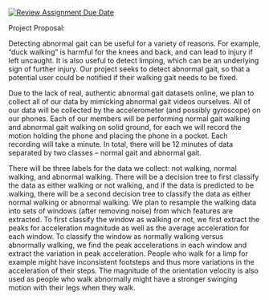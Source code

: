 [![Review Assignment Due Date](https://classroom.github.com/assets/deadline-readme-button-22041afd0340ce965d47ae6ef1cefeee28c7c493a6346c4f15d667ab976d596c.svg)](https://classroom.github.com/a/9NCpqSMm)

Project Proposal:

Detecting abnormal gait can be useful for a variety of reasons. For example, “duck walking” is harmful for the knees and back, and can lead to injury if left uncaught. It is also useful to detect limping, which can be an underlying sign of further injury. Our project seeks to detect abnormal gait, so that a potential user could be notified if their walking gait needs to be fixed.

Due to the lack of real, authentic abnormal gait datasets online, we plan to collect all of our data by mimicking abnormal gait videos ourselves. All of our data will be collected by the accelerometer (and possibly gyroscope) on our phones. Each of our members will be performing normal gait walking and abnormal gait walking on solid ground, for each we will record the motion holding the phone and placing the phone in a pocket. Each recording will take a minute. In total, there will be 12 minutes of data separated by two classes – normal gait and abnormal gait. 

There will be three labels for the data we collect: not walking, normal walking, and abnormal walking. There will be a decision tree to first classify the data as either walking or not walking, and if the data is predicted to be walking, there will be a second decision tree to classify the data as either normal walking or abnormal walking. We plan to resample the walking data into sets of windows (after removing noise) from which features are extracted. To first classify the window as walking or not, we first extract the peaks for acceleration magnitude as well as the average acceleration for each window. To classify the window as normally walking versus abnormally walking, we find the peak accelerations in each window and extract the variation in peak acceleration. People who walk for a limp for example might have inconsistent footsteps and thus more variations in the acceleration of their steps. The magnitude of the orientation velocity is also used as people who walk abnormally might have a stronger swinging motion with their legs when they walk. 

